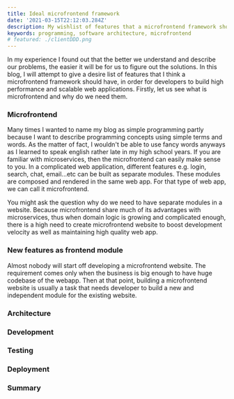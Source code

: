 ```yaml
---
title: Ideal microfrontend framework
date: '2021-03-15T22:12:03.284Z'
description: My wishlist of features that a microfrontend framework should have
keywords: programming, software architecture, microfrontend
# featured: ./clientDDD.png
---
```


In my experience I found out that the better we understand and describe our problems, the easier it will be for us to figure out the solutions. In this blog, I will attempt to give a desire list of features that I think a microfrontend framework should have, in order for developers to build high performance and scalable web applications. Firstly, let us see what is microfrontend and why do we need them. 

### Microfrontend

Many times I wanted to name my blog as simple programming partly because I want to describe programming concepts using simple terms and words. As the matter of fact, I wouldn't be able to use fancy words anyways as I learned to speak english rather late in my high school years. If you are familiar with microservices, then the microfrontend can easily make sense to you. In a complicated web application, different features e.g. login, search, chat, email...etc can be built as separate modules. These modules are composed and rendered in the same web app. For that type of web app, we can call it microfrontend. 

You might ask the question why do we need to have separate modules in a website. Because microfrontend share much of its advantages with microservices, thus when domain logic is growing and complicated enough, there is a high need to create microfrontend website to boost development velocity as well as maintaining high quality web app. 

<!-- picture to describe micro frontend -->

### New features as frontend module

Almost nobody will start off developing a microfrontend website. The requirement comes only when the business is big enough to have huge codebase of the webapp. Then at that point, building a microfrontend website is usually a task that needs developer to build a new and independent module for the existing website. 

### Architecture

### Development

### Testing

### Deployment

### Summary